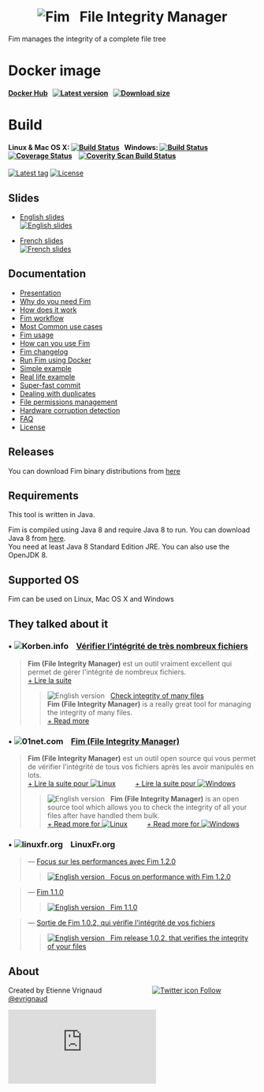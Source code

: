 <h1 align="center"><img src="http://evrignaud.github.io/fim/images/icons/fim-96.png" alt="Fim"/> &nbsp; File Integrity Manager</h1>

Fim manages the integrity of a complete file tree

# Docker image

#### [Docker Hub](https://hub.docker.com/r/evrignaud/fim/) &nbsp; [![Latest version](https://images.microbadger.com/badges/version/evrignaud/fim.svg)](https://microbadger.com/images/evrignaud/fim) &nbsp; [![Download size](https://images.microbadger.com/badges/image/evrignaud/fim.svg)](https://microbadger.com/images/evrignaud/fim)

# Build

#### Linux & Mac OS X: [![Build Status](https://travis-ci.org/evrignaud/fim.svg)](https://goo.gl/QfQTE8) &nbsp; Windows: [![Build Status](https://ci.appveyor.com/api/projects/status/txadqci1hrr3lkko?svg=true)](https://goo.gl/foWAWQ) &nbsp;&nbsp;&nbsp;&nbsp;&nbsp;&nbsp;&nbsp;&nbsp;&nbsp;&nbsp;&nbsp;&nbsp;&nbsp;&nbsp;&nbsp;&nbsp; [![Coverage Status](https://coveralls.io/repos/evrignaud/fim/badge.svg?branch=master&service=github)](https://goo.gl/hJGXqj) &nbsp;&nbsp; [![Coverity Scan Build Status](https://scan.coverity.com/projects/8749/badge.svg)](https://goo.gl/lbM77o)
[![Latest tag](https://img.shields.io/github/tag/evrignaud/fim.svg)](https://github.com/evrignaud/fim/releases/latest) [![License](https://img.shields.io/github/license/evrignaud/fim.svg)](http://evrignaud.github.io/fim/LICENSE.html)

## Slides

  * [English slides](http://evrignaud.github.io/fim/slides/en.html)<br/>
  [![English slides](http://evrignaud.github.io/fim/slides/images/slides-preview-en.jpg)](http://evrignaud.github.io/fim/slides/en.html)

  * [French slides](http://evrignaud.github.io/fim/slides/fr.html)<br/>
  [![French slides](http://evrignaud.github.io/fim/slides/images/slides-preview-fr.jpg)](http://evrignaud.github.io/fim/slides/fr.html)

## Documentation

  * [Presentation](http://evrignaud.github.io/fim/#_fim_file_integrity_manager)
  * [Why do you need Fim](http://evrignaud.github.io/fim/#_why_do_you_need_fim)
  * [How does it work](http://evrignaud.github.io/fim/#_how_does_it_work)
  * [Fim workflow](http://evrignaud.github.io/fim/#_fim_workflow)
  * [Most Common use cases](http://evrignaud.github.io/fim/#_most_common_use_cases)
  * [Fim usage](http://evrignaud.github.io/fim/#_fim_usage)
  * [How can you use Fim](http://evrignaud.github.io/fim/#_how_can_you_use_fim)
  * [Fim changelog](http://evrignaud.github.io/fim/#_fim_changelog)
  * [Run Fim using Docker](http://evrignaud.github.io/fim/#_run_fim_using_docker)
  * [Simple example](http://evrignaud.github.io/fim/#_simple_example)
  * [Real life example](http://evrignaud.github.io/fim/#_real_life_example)
  * [Super-fast commit](http://evrignaud.github.io/fim/#_super_fast_commit)
  * [Dealing with duplicates](http://evrignaud.github.io/fim/#_dealing_with_duplicates)
  * [File permissions management](http://evrignaud.github.io/fim/#_file_permissions_management)
  * [Hardware corruption detection](http://evrignaud.github.io/fim/#_hardware_corruption_detection)
  * [FAQ](http://evrignaud.github.io/fim/#_faq)
  * [License](http://evrignaud.github.io/fim/LICENSE.html)

## Releases

You can download Fim binary distributions from [here](https://github.com/evrignaud/fim/releases/latest)

## Requirements

This tool is written in Java.

Fim is compiled using Java 8 and require Java 8 to run. You can download Java 8 from [here](http://goo.gl/p8iYjm).<br/>
You need at least Java 8 Standard Edition JRE. You can also use the OpenJDK 8.

## Supported OS

Fim can be used on Linux, Mac OS X and Windows

## They talked about it

### &bull; ![Korben.info](http://evrignaud.github.io/fim/images/icons/korben.info.png) &nbsp;&nbsp; [Vérifier l’intégrité de très nombreux fichiers](http://goo.gl/1gwX1g)

> **Fim (File Integrity Manager)** est un outil vraiment excellent qui permet de gérer l'intégrité de nombreux fichiers.<br/>
> [+ Lire la suite](http://goo.gl/1gwX1g)
>
>> ![English version](http://evrignaud.github.io/fim/images/icons/english.png) &nbsp; [Check integrity of many files](http://goo.gl/jBE2XY)<br/>
>> **Fim (File Integrity Manager)** is a really great tool for managing the integrity of many files.<br/>
>> [+ Read more](http://goo.gl/jBE2XY)

### &bull; ![01net.com](http://evrignaud.github.io/fim/images/icons/01net.com.png) &nbsp;&nbsp; [Fim (File Integrity Manager)](http://goo.gl/OYKGxe)

> **Fim (File Integrity Manager)** est un outil open source qui vous permet de vérifier l'intégrité de tous vos fichiers après les avoir manipulés en lots.<br/>
> [+ Lire la suite pour ![Linux](http://evrignaud.github.io/fim/images/icons/linux.png)](http://goo.gl/OYKGxe) &nbsp;&nbsp;&nbsp;&nbsp;&nbsp;&nbsp;&nbsp;&nbsp; [+ Lire la suite pour ![Windows](http://evrignaud.github.io/fim/images/icons/windows.png)](http://goo.gl/Bn2CMH)<br/>
>
>> ![English version](http://evrignaud.github.io/fim/images/icons/english.png) &nbsp; **Fim (File Integrity Manager)** is an open source tool which allows you to check the integrity of all your files after have handled them bulk.<br/>
>> [+ Read more for ![Linux](http://evrignaud.github.io/fim/images/icons/linux.png)](http://goo.gl/nhzJxH) &nbsp;&nbsp;&nbsp;&nbsp;&nbsp;&nbsp;&nbsp;&nbsp; [+ Read more for ![Windows](http://evrignaud.github.io/fim/images/icons/windows.png)](http://goo.gl/JwfoPA)

### &bull; ![linuxfr.org](http://evrignaud.github.io/fim/images/icons/linuxfr.org.png) &nbsp;&nbsp; LinuxFr.org

> &mdash; [Focus sur les performances avec Fim 1.2.0](https://goo.gl/UrZK7J)
>> [![English version](http://evrignaud.github.io/fim/images/icons/english.png) &nbsp; Focus on performance with Fim 1.2.0](https://goo.gl/cZsQLN)

> &mdash; [Fim 1.1.0](https://goo.gl/LAuKqp)
>> [![English version](http://evrignaud.github.io/fim/images/icons/english.png) &nbsp; Fim 1.1.0](http://goo.gl/KaO0Hm)

> &mdash; [Sortie de Fim 1.0.2, qui vérifie l'intégrité de vos fichiers](https://goo.gl/yjMH4U)
>> [![English version](http://evrignaud.github.io/fim/images/icons/english.png) &nbsp; Fim release 1.0.2, that verifies the integrity of your files](http://goo.gl/HToiWd)


## About

Created by Etienne Vrignaud &nbsp;&nbsp;&nbsp;&nbsp;&nbsp;&nbsp;&nbsp;&nbsp;&nbsp;&nbsp;&nbsp;&nbsp;&nbsp;&nbsp;&nbsp;&nbsp;&nbsp;&nbsp;&nbsp;&nbsp;&nbsp;&nbsp;&nbsp;&nbsp; [![Twitter icon](http://evrignaud.github.io/fim/images/icons/twitter.png) Follow @evrignaud](https://goo.gl/5jFdRK)


![Analytics](https://ga-beacon.appspot.com/UA-65759837-1/fim/README.md?pixel)
